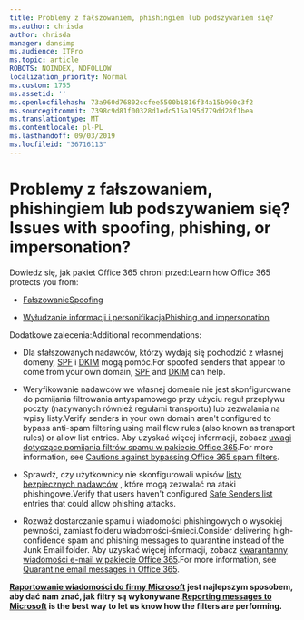 ```yaml
---
title: Problemy z fałszowaniem, phishingiem lub podszywaniem się?
ms.author: chrisda
author: chrisda
manager: dansimp
ms.audience: ITPro
ms.topic: article
ROBOTS: NOINDEX, NOFOLLOW
localization_priority: Normal
ms.custom: 1755
ms.assetid: ''
ms.openlocfilehash: 73a960d76802ccfee5500b1816f34a15b960c3f2
ms.sourcegitcommit: 7398c9d81f00328d1edc515a195d779dd28f1bea
ms.translationtype: MT
ms.contentlocale: pl-PL
ms.lasthandoff: 09/03/2019
ms.locfileid: "36716113"
---
```

# <a name="issues-with-spoofing-phishing-or-impersonation"></a><span data-ttu-id="5ae54-102">Problemy z fałszowaniem, phishingiem lub podszywaniem się?</span><span class="sxs-lookup"><span data-stu-id="5ae54-102">Issues with spoofing, phishing, or impersonation?</span></span>

<span data-ttu-id="5ae54-103">Dowiedz się, jak pakiet Office 365 chroni przed:</span><span class="sxs-lookup"><span data-stu-id="5ae54-103">Learn how Office 365 protects you from:</span></span>

- [<span data-ttu-id="5ae54-104">Fałszowanie</span><span class="sxs-lookup"><span data-stu-id="5ae54-104">Spoofing</span></span>](https://docs.microsoft.com/office365/securitycompliance/anti-spoofing-protection)

- [<span data-ttu-id="5ae54-105">Wyłudzanie informacji i personifikacja</span><span class="sxs-lookup"><span data-stu-id="5ae54-105">Phishing and impersonation</span></span>](https://docs.microsoft.com/office365/securitycompliance/atp-anti-phishing)

<span data-ttu-id="5ae54-106">Dodatkowe zalecenia:</span><span class="sxs-lookup"><span data-stu-id="5ae54-106">Additional recommendations:</span></span>

- <span data-ttu-id="5ae54-107">Dla sfałszowanych nadawców, którzy wydają się pochodzić z własnej domeny, [SPF](https://docs.microsoft.com/office365/securitycompliance/set-up-spf-in-office-365-to-help-prevent-spoofing) i [DKIM](https://docs.microsoft.com/office365/securitycompliance/use-dkim-to-validate-outbound-email) mogą pomóc.</span><span class="sxs-lookup"><span data-stu-id="5ae54-107">For spoofed senders that appear to come from your own domain, [SPF](https://docs.microsoft.com/office365/securitycompliance/set-up-spf-in-office-365-to-help-prevent-spoofing) and [DKIM](https://docs.microsoft.com/office365/securitycompliance/use-dkim-to-validate-outbound-email) can help.</span></span>

- <span data-ttu-id="5ae54-108">Weryfikowanie nadawców we własnej domenie nie jest skonfigurowane do pomijania filtrowania antyspamowego przy użyciu reguł przepływu poczty (nazywanych również regułami transportu) lub zezwalania na wpisy listy.</span><span class="sxs-lookup"><span data-stu-id="5ae54-108">Verify senders in your own domain aren't configured to bypass anti-spam filtering using mail flow rules (also known as transport rules) or allow list entries.</span></span> <span data-ttu-id="5ae54-109">Aby uzyskać więcej informacji, zobacz [uwagi dotyczące pomijania filtrów spamu w pakiecie Office 365](https://docs.microsoft.com/exchange/troubleshoot/antispam/cautions-against-bypassing-spam-filters).</span><span class="sxs-lookup"><span data-stu-id="5ae54-109">For more information, see [Cautions against bypassing Office 365 spam filters](https://docs.microsoft.com/exchange/troubleshoot/antispam/cautions-against-bypassing-spam-filters).</span></span>

- <span data-ttu-id="5ae54-110">Sprawdź, czy użytkownicy nie skonfigurowali wpisów [listy bezpiecznych nadawców](https://support.office.com/article/BE1BAEA0-BEAB-4A30-B968-9004332336CE) , które mogą zezwalać na ataki phishingowe.</span><span class="sxs-lookup"><span data-stu-id="5ae54-110">Verify that users haven't configured [Safe Senders list](https://support.office.com/article/BE1BAEA0-BEAB-4A30-B968-9004332336CE) entries that could allow phishing attacks.</span></span>

- <span data-ttu-id="5ae54-111">Rozważ dostarczanie spamu i wiadomości phishingowych o wysokiej pewności, zamiast folderu wiadomości-śmieci.</span><span class="sxs-lookup"><span data-stu-id="5ae54-111">Consider delivering high-confidence spam and phishing messages to quarantine instead of the Junk Email folder.</span></span> <span data-ttu-id="5ae54-112">Aby uzyskać więcej informacji, zobacz [kwarantanny wiadomości e-mail w pakiecie Office 365](https://docs.microsoft.com/office365/securitycompliance/quarantine-email-messages).</span><span class="sxs-lookup"><span data-stu-id="5ae54-112">For more information, see [Quarantine email messages in Office 365](https://docs.microsoft.com/office365/securitycompliance/quarantine-email-messages).</span></span>

<span data-ttu-id="5ae54-113">**[Raportowanie wiadomości do firmy Microsoft](https://support.office.com/article/b5caa9f1-cdf3-4443-af8c-ff724ea719d2) jest najlepszym sposobem, aby dać nam znać, jak filtry są wykonywane.**</span><span class="sxs-lookup"><span data-stu-id="5ae54-113">**[Reporting messages to Microsoft](https://support.office.com/article/b5caa9f1-cdf3-4443-af8c-ff724ea719d2) is the best way to let us know how the filters are performing.**</span></span>
